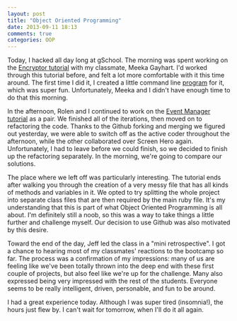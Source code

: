```yaml
---
layout: post
title: "Object Oriented Programming"
date: 2013-09-11 18:13
comments: true
categories: OOP
---
```


Today, I hacked all day long at gSchool. The morning was spent working on the [Encryptor tutorial](tutorials.jumpstartlab.com/projects/encryptor.html) with my classmate, Meeka Gayhart. I'd worked through this tutorial before, and felt a lot more comfortable with it this time around. The first time I did it, I created a little command line [program](https://github.com/fluxusfrequency/encryptor.git) for it, which was super fun. Unfortunately, Meeka and I didn't have enough time to do that this morning.

In the afternoon, Rolen and I continued to work on the [Event Manager tutorial](http://tutorials.jumpstartlab.com/projects/eventmanager.html) as a pair. We finished all of the iterations, then moved on to refactoring the code. Thanks to the Github forking and merging we figured out yesterday, we were able to switch off as the active coder throughout the afternoon, while the other collaborated over Screen Hero again. Unfortunately, I had to leave before we could finish, so we decided to finish up the refactoring separately. In the morning, we're going to compare our solutions.

The place where we left off was particularly interesting. The tutorial ends after walking you through the creation of a very messy file that has all kinds of methods and variables in it. We opted to try splitting the whole project into separate class files that are then required by the main ruby file. It's my understanding that this is part of what Object Oriented Programming is all about. I'm definitely still a noob, so this was a way to take things a little further and challenge myself. Our decision to use Github was also motivated by this desire.

Toward the end of the day, Jeff led the class in a "mini retrospective". I got a chance to hearing most of my classmates' reactions to the bootcamp so far. The process was a confirmation of my impressions: many of us are feeling like we've been totally thrown into the deep end with these first couple of projects, but also feel like we're up for the challenge. Many also expressed being very impressed with the rest of the students. Everyone seems to be really intelligent, driven, personable, and fun to be around.

I had a great experience today. Although I was super tired (insomnia!), the hours just flew by. I can't wait for tomorrow, when I'll do it all again.
